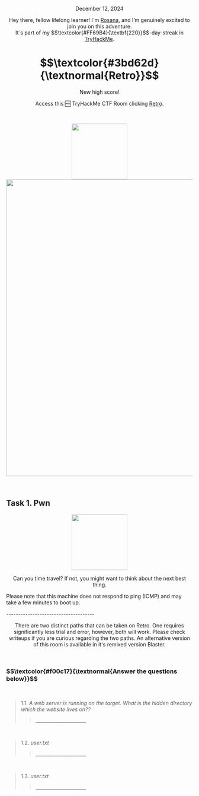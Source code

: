 <p align="center">December 12, 2024</p>
<p align="center">Hey there, fellow lifelong learner! I´m <a href="https://www.linkedin.com/in/rosanafssantos/">Rosana</a>, and I’m genuinely excited to join you on this adventure.<br>
It´s part of my $$\textcolor{#FF69B4}{\textbf{220}}$$-day-streak in  <a href="https://tryhackme.com/">TryHackMe</a>.</p>

<h1 align="center">
  $$\textcolor{#3bd62d}{\textnormal{Retro}}$$

</h1>
<p align="center">New high score!</p>
<p align="center">Access this 🆓 TryHackMe CTF Room clicking <a href="https://tryhackme.com/r/room/overpass2hacked">Retro</a>.</p><br>
<p align="center">
  <img height="150px" hspace="20" src="https://github.com/user-attachments/assets/549ef432-b001-4fe3-8c8b-3d2e75c0349a">
  <img width="800px" src="https://github.com/user-attachments/assets/728dd9a8-0a75-4a1c-9ece-4a0073abfec6">
</p>

<br>

<h2>Task 1. Pwn</h2>

<p align="center">
  <img width="150px" src="https://github.com/user-attachments/assets/a89030d4-3184-425d-8ae9-bf2a78830054">
</p>

<p align="center">Can you time travel? If not, you might want to think about the next best thing.<br>

Please note that this machine does not respond to ping (ICMP) and may take a few minutes to boot up.<br>

-------------------------------------</p>

<p align="center"><em></em>There are two distinct paths that can be taken on Retro. One requires significantly less trial and error, however, both will work. Please check writeups if you are curious regarding the two paths. An alternative version of this room is available in it's remixed version Blaster.</em></p>


<br>

<h3 align="left"> $$\textcolor{#f00c17}{\textnormal{Answer the questions below}}$$ </h3>

<br>

> 1.1. <em>A web server is running on the target. What is the hidden directory which the website lives on??</em><br><a id='1.1'></a>
>> <code><strong>___________________</strong></code>

<br>

> 1.2. <em>user.txt</em><br><a id='1.2'></a>
>> <code><strong>___________________</strong></code>

<br>

> 1.3. <em>user.txt</em><br><a id='1.3'></a>
>> <code><strong>___________________</strong></code>

<br>
